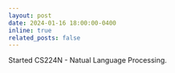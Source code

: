 ```yaml
---
layout: post
date: 2024-01-16 18:00:00-0400
inline: true
related_posts: false
---
```


Started CS224N - Natual Language Processing.

